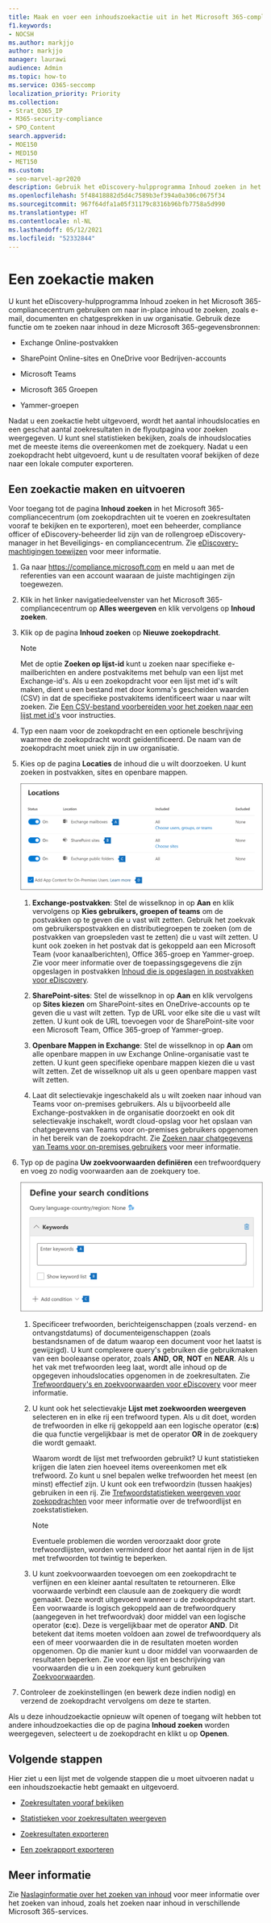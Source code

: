 ```yaml
---
title: Maak en voer een inhoudszoekactie uit in het Microsoft 365-compliancecentrum
f1.keywords:
- NOCSH
ms.author: markjjo
author: markjjo
manager: laurawi
audience: Admin
ms.topic: how-to
ms.service: O365-seccomp
localization_priority: Priority
ms.collection:
- Strat_O365_IP
- M365-security-compliance
- SPO_Content
search.appverid:
- MOE150
- MED150
- MET150
ms.custom:
- seo-marvel-apr2020
description: Gebruik het eDiscovery-hulpprogramma Inhoud zoeken in het compliancecentrum om naar inhoud te zoeken in verschillende Microsoft 365-services.
ms.openlocfilehash: 5f48418882d5d4c7589b3ef394a0a306c0675f34
ms.sourcegitcommit: 967f64dfa1a05f31179c8316b96bfb7758a5d990
ms.translationtype: HT
ms.contentlocale: nl-NL
ms.lasthandoff: 05/12/2021
ms.locfileid: "52332844"
---
```

# <a name="create-a-content-search"></a>Een zoekactie maken

U kunt het eDiscovery-hulpprogramma Inhoud zoeken in het Microsoft 365-compliancecentrum gebruiken om naar in-place inhoud te zoeken, zoals e-mail, documenten en chatgesprekken in uw organisatie. Gebruik deze functie om te zoeken naar inhoud in deze Microsoft 365-gegevensbronnen:
  
- Exchange Online-postvakken

- SharePoint Online-sites en OneDrive voor Bedrijven-accounts

- Microsoft Teams

- Microsoft 365 Groepen

- Yammer-groepen

Nadat u een zoekactie hebt uitgevoerd, wordt het aantal inhoudslocaties en een geschat aantal zoekresultaten in de flyoutpagina voor zoeken weergegeven. U kunt snel statistieken bekijken, zoals de inhoudslocaties met de meeste items die overeenkomen met de zoekquery. Nadat u een zoekopdracht hebt uitgevoerd, kunt u de resultaten vooraf bekijken of deze naar een lokale computer exporteren.

## <a name="create-and-run-a-search"></a>Een zoekactie maken en uitvoeren

Voor toegang tot de pagina **Inhoud zoeken** in het Microsoft 365-compliancecentrum (om zoekopdrachten uit te voeren en zoekresultaten vooraf te bekijken en te exporteren), moet een beheerder, compliance officer of eDiscovery-beheerder lid zijn van de rollengroep eDiscovery-manager in het Beveiligings- en compliancecentrum. Zie [eDiscovery-machtigingen toewijzen](assign-ediscovery-permissions.md) voor meer informatie.
  
1. Ga naar <https://compliance.microsoft.com> en meld u aan met de referenties van een account waaraan de juiste machtigingen zijn toegewezen.

2. Klik in het linker navigatiedeelvenster van het Microsoft 365-compliancecentrum op **Alles weergeven** en klik vervolgens op **Inhoud zoeken**.

3. Klik op de pagina **Inhoud zoeken** op **Nieuwe zoekopdracht**.

   > [!NOTE]
   > Met de optie **Zoeken op lijst-id** kunt u zoeken naar specifieke e-mailberichten en andere postvakitems met behulp van een lijst met Exchange-id's. Als u een zoekopdracht voor een lijst met id's wilt maken, dient u een bestand met door komma's gescheiden waarden (CSV) in dat de specifieke postvakitems identificeert waar u naar wilt zoeken. Zie [Een CSV-bestand voorbereiden voor het zoeken naar een lijst met id's](csv-file-for-an-id-list-content-search.md) voor instructies.

4. Typ een naam voor de zoekopdracht en een optionele beschrijving waarmee de zoekopdracht wordt geïdentificeerd. De naam van de zoekopdracht moet uniek zijn in uw organisatie.

5. Kies op de pagina **Locaties** de inhoud die u wilt doorzoeken. U kunt zoeken in postvakken, sites en openbare mappen.

    ![Kies de inhoudslocaties die u vast wilt zetten](../media/ContentSearchLocations.png)
  
   1. **Exchange-postvakken**: Stel de wisselknop in op **Aan** en klik vervolgens op **Kies gebruikers, groepen of teams** om de postvakken op te geven die u vast wilt zetten. Gebruik het zoekvak om gebruikerspostvakken en distributiegroepen te zoeken (om de postvakken van groepsleden vast te zetten) die u vast wilt zetten. U kunt ook zoeken in het postvak dat is gekoppeld aan een Microsoft Team (voor kanaalberichten), Office 365-groep en Yammer-groep. Zie voor meer informatie over de toepassingsgegevens die zijn opgeslagen in postvakken [Inhoud die is opgeslagen in postvakken voor eDiscovery](what-is-stored-in-exo-mailbox.md).

   2. **SharePoint-sites**: Stel de wisselknop in op **Aan** en klik vervolgens op **Sites kiezen** om SharePoint-sites en OneDrive-accounts op te geven die u vast wilt zetten. Typ de URL voor elke site die u vast wilt zetten. U kunt ook de URL toevoegen voor de SharePoint-site voor een Microsoft Team, Office 365-groep of Yammer-groep.
  
   3. **Openbare Mappen in Exchange**: Stel de wisselknop in op **Aan** om alle openbare mappen in uw Exchange Online-organisatie vast te zetten. U kunt geen specifieke openbare mappen kiezen die u vast wilt zetten. Zet de wisselknop uit als u geen openbare mappen vast wilt zetten.
  
   4. Laat dit selectievakje ingeschakeld als u wilt zoeken naar inhoud van Teams voor on-premises gebruikers. Als u bijvoorbeeld alle Exchange-postvakken in de organisatie doorzoekt en ook dit selectievakje inschakelt, wordt cloud-opslag voor het opslaan van chatgegevens van Teams voor on-premises gebruikers opgenomen in het bereik van de zoekopdracht. Zie [Zoeken naar chatgegevens van Teams voor on-premises gebruikers](search-cloud-based-mailboxes-for-on-premises-users.md) voor meer informatie.

6. Typ op de pagina **Uw zoekvoorwaarden definiëren** een trefwoordquery en voeg zo nodig voorwaarden aan de zoekquery toe.

   ![De zoekquery configureren](../media/ContentSearchQuery.png)

   1. Specificeer trefwoorden, berichteigenschappen (zoals verzend- en ontvangstdatums) of documenteigenschappen (zoals bestandsnamen of de datum waarop een document voor het laatst is gewijzigd). U kunt complexere query's gebruiken die gebruikmaken van een booleaanse operator, zoals **AND**, **OR**, **NOT** en **NEAR**. Als u het vak met trefwoorden leeg laat, wordt alle inhoud op de opgegeven inhoudslocaties opgenomen in de zoekresultaten. Zie [Trefwoordquery's en zoekvoorwaarden voor eDiscovery](keyword-queries-and-search-conditions.md) voor meer informatie.

   2. U kunt ook het selectievakje **Lijst met zoekwoorden weergeven** selecteren en in elke rij een trefwoord typen. Als u dit doet, worden de trefwoorden in elke rij gekoppeld aan een logische operator (**c:s**) die qua functie vergelijkbaar is met de operator **OR** in de zoekquery die wordt gemaakt.

      Waarom wordt de lijst met trefwoorden gebruikt? U kunt statistieken krijgen die laten zien hoeveel items overeenkomen met elk trefwoord. Zo kunt u snel bepalen welke trefwoorden het meest (en minst) effectief zijn. U kunt ook een trefwoordzin (tussen haakjes) gebruiken in een rij. Zie [Trefwoordstatistieken weergeven voor zoekopdrachten](view-keyword-statistics-for-content-search.md#get-keyword-statistics-for-searches) voor meer informatie over de trefwoordlijst en zoekstatistieken.

      > [!NOTE]
      > Eventuele problemen die worden veroorzaakt door grote trefwoordlijsten, worden verminderd door het aantal rijen in de lijst met trefwoorden tot twintig te beperken.

   3. U kunt zoekvoorwaarden toevoegen om een zoekopdracht te verfijnen en een kleiner aantal resultaten te retourneren. Elke voorwaarde verbindt een clausule aan de zoekquery die wordt gemaakt. Deze wordt uitgevoerd wanneer u de zoekopdracht start. Een voorwaarde is logisch gekoppeld aan de trefwoordquery (aangegeven in het trefwoordvak) door middel van een logische operator (**c:c**). Deze is vergelijkbaar met de operator **AND**. Dit betekent dat items moeten voldoen aan zowel de trefwoordquery als een of meer voorwaarden die in de resultaten moeten worden opgenomen. Op die manier kunt u door middel van voorwaarden de resultaten beperken. Zie voor een lijst en beschrijving van voorwaarden die u in een zoekquery kunt gebruiken [Zoekvoorwaarden](keyword-queries-and-search-conditions.md#search-conditions).

7. Controleer de zoekinstellingen (en bewerk deze indien nodig) en verzend de zoekopdracht vervolgens om deze te starten.
  
Als u deze inhoudzoekactie opnieuw wilt openen of toegang wilt hebben tot andere inhoudzoekacties die op de pagina **Inhoud zoeken** worden weergegeven, selecteert u de zoekopdracht en klikt u op **Openen**.

## <a name="next-steps"></a>Volgende stappen

Hier ziet u een lijst met de volgende stappen die u moet uitvoeren nadat u een inhoudszoekactie hebt gemaakt en uitgevoerd.

- [Zoekresultaten vooraf bekijken](preview-ediscovery-search-results.md)

- [Statistieken voor zoekresultaten weergeven](view-keyword-statistics-for-content-search.md)

- [Zoekresultaten exporteren](export-search-results.md)

- [Een zoekrapport exporteren](export-a-content-search-report.md)

## <a name="more-information"></a>Meer informatie

Zie [Naslaginformatie over het zoeken van inhoud](content-search-reference.md) voor meer informatie over het zoeken van inhoud, zoals het zoeken naar inhoud in verschillende Microsoft 365-services.
